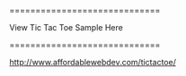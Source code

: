 =============================

View Tic Tac Toe Sample Here

=============================

http://www.affordablewebdev.com/tictactoe/
